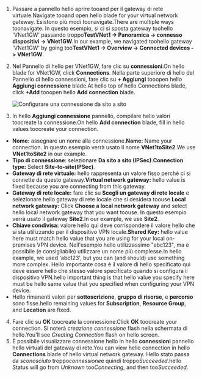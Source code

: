 1. <span data-ttu-id="3d0fb-101">Passare a pannello hello aprire tooand per il gateway di rete virtuale.</span><span class="sxs-lookup"><span data-stu-id="3d0fb-101">Navigate tooand open hello blade for your virtual network gateway.</span></span> <span data-ttu-id="3d0fb-102">Esistono più modi toonavigate.</span><span class="sxs-lookup"><span data-stu-id="3d0fb-102">There are multiple ways toonavigate.</span></span> <span data-ttu-id="3d0fb-103">In questo esempio, si ci si sposta gateway toohello 'VNet1GW' passando troppo**TestVNet1 -> Panoramica -> connesso dispositivi -> VNet1GW**.</span><span class="sxs-lookup"><span data-stu-id="3d0fb-103">In our example, we navigated toohello gateway 'VNet1GW' by going too**TestVNet1 -> Overview -> Connected devices -> VNet1GW**.</span></span>
2. <span data-ttu-id="3d0fb-104">Nel Pannello di hello per VNet1GW, fare clic su **connessioni**.</span><span class="sxs-lookup"><span data-stu-id="3d0fb-104">On hello blade for VNet1GW, click **Connections**.</span></span> <span data-ttu-id="3d0fb-105">Nella parte superiore di hello del Pannello di hello connessioni, fare clic su **+ Aggiungi** tooopen hello **Aggiungi connessione** blade.</span><span class="sxs-lookup"><span data-stu-id="3d0fb-105">At hello top of hello Connections blade, click **+Add** tooopen hello **Add connection** blade.</span></span>

    ![Configurare una connessione da sito a sito](./media/vpn-gateway-add-site-to-site-connection-s2s-rm-portal-include/connection1.png)

3. <span data-ttu-id="3d0fb-107">In hello **Aggiungi connessione** pannello, compilare hello valori toocreate la connessione.</span><span class="sxs-lookup"><span data-stu-id="3d0fb-107">On hello **Add connection** blade, fill in hello values toocreate your connection.</span></span>

  - <span data-ttu-id="3d0fb-108">**Nome:** assegnare un nome alla connessione.</span><span class="sxs-lookup"><span data-stu-id="3d0fb-108">**Name:** Name your connection.</span></span> <span data-ttu-id="3d0fb-109">In questo esempio verrà usato il nome **VNet1toSite2**.</span><span class="sxs-lookup"><span data-stu-id="3d0fb-109">We use **VNet1toSite2** in our example.</span></span>
  - <span data-ttu-id="3d0fb-110">**Tipo di connessione**: selezionare **Da sito a sito (IPSec)**.</span><span class="sxs-lookup"><span data-stu-id="3d0fb-110">**Connection type:** Select **Site-to-site(IPSec)**.</span></span>
  - <span data-ttu-id="3d0fb-111">**Gateway di rete virtuale:** hello rappresenta un valore fisso perché ci si connette da questo gateway.</span><span class="sxs-lookup"><span data-stu-id="3d0fb-111">**Virtual network gateway:** hello value is fixed because you are connecting from this gateway.</span></span>
  - <span data-ttu-id="3d0fb-112">**Gateway di rete locale:** fare clic su **Scegli un gateway di rete locale** e selezionare hello gateway di rete locale che si desidera toouse.</span><span class="sxs-lookup"><span data-stu-id="3d0fb-112">**Local network gateway:** Click **Choose a local network gateway** and select hello local network gateway that you want toouse.</span></span> <span data-ttu-id="3d0fb-113">In questo esempio verrà usato il gateway **Site2**.</span><span class="sxs-lookup"><span data-stu-id="3d0fb-113">In our example, we use **Site2**.</span></span>
  - <span data-ttu-id="3d0fb-114">**Chiave condivisa:** valore hello qui deve corrispondere il valore hello che si sta utilizzando per il dispositivo VPN locale.</span><span class="sxs-lookup"><span data-stu-id="3d0fb-114">**Shared Key:** hello value here must match hello value that you are using for your local on-premises VPN device.</span></span> <span data-ttu-id="3d0fb-115">Nell'esempio hello utilizzassimo "abc123", ma è possibile (e consigliabile) utilizzare un nome più complesse.</span><span class="sxs-lookup"><span data-stu-id="3d0fb-115">In hello example, we used 'abc123', but you can (and should) use something more complex.</span></span> <span data-ttu-id="3d0fb-116">Hello importante cosa è il valore di hello specificato qui deve essere hello che stesso valore specificato quando si configura il dispositivo VPN.</span><span class="sxs-lookup"><span data-stu-id="3d0fb-116">hello important thing is that hello value you specify here must be hello same value that you specified when configuring your VPN device.</span></span>
  - <span data-ttu-id="3d0fb-117">Hello rimanenti valori per **sottoscrizione**, **gruppo di risorse**, e **percorso** sono fisse.</span><span class="sxs-lookup"><span data-stu-id="3d0fb-117">hello remaining values for **Subscription**, **Resource Group**, and **Location** are fixed.</span></span>

4. <span data-ttu-id="3d0fb-118">Fare clic su **OK** toocreate la connessione.</span><span class="sxs-lookup"><span data-stu-id="3d0fb-118">Click **OK** toocreate your connection.</span></span> <span data-ttu-id="3d0fb-119">Si noterà *creazione connessione* flash nella schermata di hello.</span><span class="sxs-lookup"><span data-stu-id="3d0fb-119">You'll see *Creating Connection* flash on hello screen.</span></span>
5. <span data-ttu-id="3d0fb-120">È possibile visualizzare connessione hello in hello **connessioni** pannello hello virtuali del gateway di rete.</span><span class="sxs-lookup"><span data-stu-id="3d0fb-120">You can view hello connection in hello **Connections** blade of hello virtual network gateway.</span></span> <span data-ttu-id="3d0fb-121">Hello stato passa da *sconosciuto* troppo*connessione*e quindi troppo*Succeeded*.</span><span class="sxs-lookup"><span data-stu-id="3d0fb-121">hello Status will go from *Unknown* too*Connecting*, and then too*Succeeded*.</span></span>
